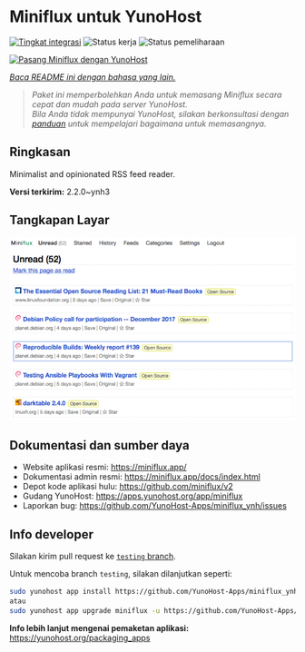 <!--
N.B.: README ini dibuat secara otomatis oleh <https://github.com/YunoHost/apps/tree/master/tools/readme_generator>
Ini TIDAK boleh diedit dengan tangan.
-->

# Miniflux untuk YunoHost

[![Tingkat integrasi](https://dash.yunohost.org/integration/miniflux.svg)](https://ci-apps.yunohost.org/ci/apps/miniflux/) ![Status kerja](https://ci-apps.yunohost.org/ci/badges/miniflux.status.svg) ![Status pemeliharaan](https://ci-apps.yunohost.org/ci/badges/miniflux.maintain.svg)

[![Pasang Miniflux dengan YunoHost](https://install-app.yunohost.org/install-with-yunohost.svg)](https://install-app.yunohost.org/?app=miniflux)

*[Baca README ini dengan bahasa yang lain.](./ALL_README.md)*

> *Paket ini memperbolehkan Anda untuk memasang Miniflux secara cepat dan mudah pada server YunoHost.*  
> *Bila Anda tidak mempunyai YunoHost, silakan berkonsultasi dengan [panduan](https://yunohost.org/install) untuk mempelajari bagaimana untuk memasangnya.*

## Ringkasan

Minimalist and opinionated RSS feed reader.

**Versi terkirim:** 2.2.0~ynh3

## Tangkapan Layar

![Tangkapan Layar pada Miniflux](./doc/screenshots/overview.png)

## Dokumentasi dan sumber daya

- Website aplikasi resmi: <https://miniflux.app/>
- Dokumentasi admin resmi: <https://miniflux.app/docs/index.html>
- Depot kode aplikasi hulu: <https://github.com/miniflux/v2>
- Gudang YunoHost: <https://apps.yunohost.org/app/miniflux>
- Laporkan bug: <https://github.com/YunoHost-Apps/miniflux_ynh/issues>

## Info developer

Silakan kirim pull request ke [`testing` branch](https://github.com/YunoHost-Apps/miniflux_ynh/tree/testing).

Untuk mencoba branch `testing`, silakan dilanjutkan seperti:

```bash
sudo yunohost app install https://github.com/YunoHost-Apps/miniflux_ynh/tree/testing --debug
atau
sudo yunohost app upgrade miniflux -u https://github.com/YunoHost-Apps/miniflux_ynh/tree/testing --debug
```

**Info lebih lanjut mengenai pemaketan aplikasi:** <https://yunohost.org/packaging_apps>
